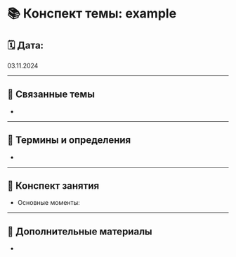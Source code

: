 # 📚 Конспект темы: example

## 🗓 Дата: 
03.11.2024

---

## 🧩 Связанные темы
-

---

## 📌 Термины и определения
- 

---

## 📖 Конспект занятия
- Основные моменты:

---

## 🔗 Дополнительные материалы
- 